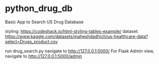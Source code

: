 # python_drug_db
Basic App to Search US Drug Database

styling: https://codeshack.io/html-styling-tables-example/
dataset: https://www.kaggle.com/datasets/maheshdadhich/us-healthcare-data?select=Drugs_product.csv

run drug_search.py
navigate to http://127.0.0.1:5000/
For Flask Admin view, navigate to http://127.0.0.1:5000/admin
